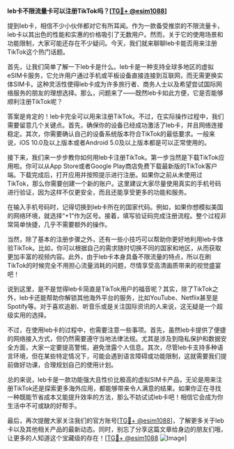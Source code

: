 **leb卡不限流量卡可以注册TikTok吗？[[TG💪+ @esim1088](https://t.me/s/esim1088)]**

提到leb卡，相信不少小伙伴都对它有所耳闻。作为一款备受推崇的不限流量卡，leb卡以其出色的性能和实惠的价格吸引了无数用户。然而，关于它的使用场景和功能限制，大家可能还存在不少疑问。今天，我们就来聊聊leb卡能否用来注册TikTok这个热门话题。

首先，让我们简单了解一下leb卡是什么。leb卡是一种支持全球多地区的虚拟eSIM卡服务，它允许用户通过手机或平板设备直接连接到互联网，而无需更换实体SIM卡。这种灵活性使得leb卡成为许多旅行者、商务人士以及希望尝试国际网络服务的朋友的理想选择。那么，问题来了——既然leb卡如此方便，它是否能够顺利注册TikTok呢？

答案是肯定的！leb卡完全可以用来注册TikTok。不过，在实际操作过程中，我们需要留意几个关键点。首先，确保你的设备已经成功激活了leb卡，并且网络连接稳定。其次，你需要确认自己的设备系统版本符合TikTok的最低要求。一般来说，iOS 10.0及以上版本或者Android 5.0及以上版本都是可以正常使用的。

接下来，我们来一步步教你如何用leb卡注册TikTok。第一步当然是下载TikTok应用啦。你可以从App Store或者Google Play商店免费下载最新版的TikTok客户端。下载完成后，打开应用并按照提示进行注册。如果你之前从未使用过TikTok，那么你需要创建一个新的账户。这里建议大家尽量使用真实的手机号码进行验证，因为这样不仅更安全，而且还能享受更多的功能和服务。

在输入手机号码时，记得切换到leb卡所在的国家代码。例如，如果你想模拟美国的网络环境，就选择“+1”作为区号。接着，填写验证码完成注册流程。整个过程非常简单快捷，几乎不需要额外的操作。

当然，除了基本的注册步骤之外，还有一些小技巧可以帮助你更好地利用leb卡体验TikTok。比如，你可以根据自己的需求随时切换不同的国家和地区，从而获取更加丰富的视频内容。此外，由于leb卡本身具备不限流量的特点，所以在刷TikTok的时候完全不用担心流量消耗的问题，尽情享受高清画质带来的视觉盛宴吧！

说到这里，是不是觉得leb卡简直是TikTok用户的福音呢？其实，除了TikTok之外，leb卡还能帮助你解锁其他海外平台的服务，比如YouTube、Netflix甚至是Spotify等。对于喜欢追剧、听音乐或是关注国际资讯的人来说，这无疑是一个超级实用的选择。

不过，在使用leb卡的过程中，也需要注意一些事项。首先，虽然leb卡提供了便捷的网络接入方式，但仍然需要遵守当地法律法规。尤其是涉及到隐私保护和数据安全方面，大家一定要提高警惕，避免泄露个人信息。其次，尽管leb卡支持多种语言环境，但在某些特定情况下，可能会遇到语言障碍或功能限制，这就需要我们提前做好功课，合理规划自己的使用计划。

总的来说，leb卡是一款功能强大且性价比极高的虚拟SIM卡产品，无论是用来注册TikTok还是探索更多海外应用，都能够带来令人满意的结果。如果你正在寻找一种既能节省成本又能提升效率的方法，那么不妨试试leb卡吧！相信它会成为你生活中不可或缺的好帮手。

最后，再次提醒大家关注我们的官方账号[[TG💪+ @esim1088](https://t.me/s/esim1088)]，了解更多关于leb卡以及其他相关产品的最新动态。同时，别忘了分享这篇文章给身边的朋友们哦，让更多的人知道这个宝藏级的存在！[[TG💪+ @esim1088](https://t.me/s/esim1088) ![Image](https://i.postimg.cc/4NQfJmqS/Snipaste-2025-05-13-00-14-12.png)]